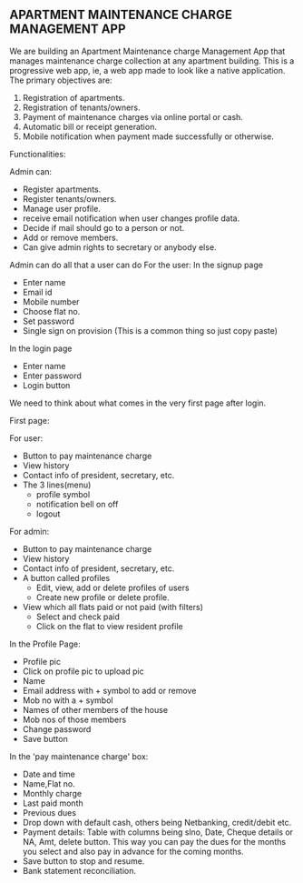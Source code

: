 ## __APARTMENT MAINTENANCE CHARGE MANAGEMENT APP__

We are building an Apartment Maintenance charge Management App that manages maintenance charge collection at any apartment building. This is a progressive web app, ie, a web app made to look like a native application. The primary objectives are:

1. Registration of apartments.
2. Registration of tenants/owners.
3. Payment of maintenance charges via online portal or cash.
4. Automatic bill or receipt generation.
5. Mobile notification when payment made successfully or otherwise.

Functionalities:

Admin can:
- Register apartments.
- Register tenants/owners.
- Manage user profile.
- receive email notification when user changes profile data.
- Decide if mail should go to a person or not.
- Add or remove members.
- Can give admin rights to secretary or anybody else.

Admin can do all that a user can do
For the user:
In the signup page
- Enter name
- Email id
- Mobile number
- Choose flat no.
- Set password
- Single sign on provision 
(This is a common thing so just copy paste)

In the login page
- Enter name 
- Enter password
- Login button

We need to think about what comes in the very first page after login.

First page:

For user:
- Button to pay maintenance charge
- View history
- Contact info of president, secretary, etc.
- The 3 lines(menu) 
  - profile symbol
  - notification bell on off
  - logout

For admin:
- Button to pay maintenance charge
- View history
- Contact info of president, secretary, etc.
- A button called profiles
  - Edit, view, add or delete profiles of users
  - Create new profile or delete profile.
- View which all flats paid or not paid (with filters)
  - Select and check paid
  - Click on the flat to view resident profile





In the Profile Page:
- Profile pic
- Click on profile pic to upload pic
- Name
- Email address with + symbol to add or remove
- Mob no with a + symbol
- Names of other members of the house
- Mob nos of those members
- Change password
- Save button 

In the 'pay maintenance charge' box:
- Date and time
- Name,Flat no.
- Monthly charge
- Last paid month
- Previous dues
- Drop down with default cash, others being Netbanking, credit/debit etc.
- Payment details: Table with columns being slno, Date, Cheque details or NA, Amt, delete button. This way you can pay the dues for the months you select and also pay in advance for the coming months.
- Save button to stop and resume.
- Bank statement reconciliation.
